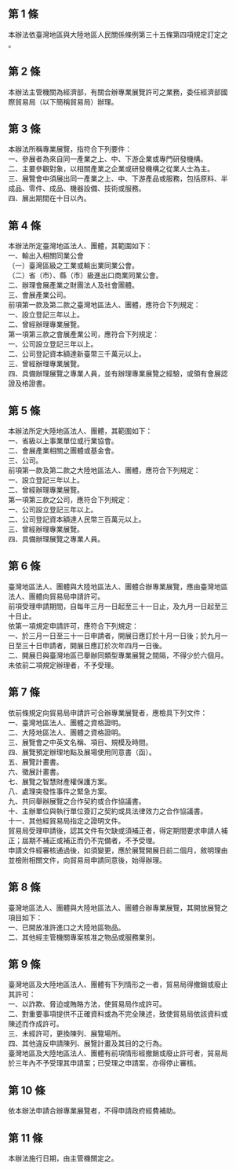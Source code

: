 第 1 條
-------
本辦法依臺灣地區與大陸地區人民關係條例第三十五條第四項規定訂定之  
。

第 2 條
-------
本辦法主管機關為經濟部，有關合辦專業展覽許可之業務，委任經濟部國  
際貿易局（以下簡稱貿易局）辦理。

第 3 條
-------
本辦法所稱專業展覽，指符合下列要件：  
一、參展者為來自同一產業之上、中、下游企業或專門研發機構。  
二、主要參觀對象，以相關產業之企業或研發機構之從業人士為主。  
三、展覽會中須展出同一產業之上、中、下游產品或服務，包括原料、半  
    成品、零件、成品、機器設備、技術或服務。  
四、展出期間在十日以內。

第 4 條
-------
本辦法所定臺灣地區法人、團體，其範圍如下：  
一、輸出入相關同業公會  
（一）臺灣區級之工業或輸出業同業公會。  
（二）省（市）、縣（市）級進出口商業同業公會。  
二、辦理會展產業之財團法人及社會團體。  
三、會展產業公司。  
前項第一款及第二款之臺灣地區法人、團體，應符合下列規定：  
一、設立登記三年以上。  
二、曾經辦理專業展覽。  
第一項第三款之會展產業公司，應符合下列規定：  
一、公司設立登記三年以上。  
二、公司登記資本額達新臺幣三千萬元以上。  
三、曾經辦理專業展覽。  
四、具備辦理展覽之專業人員，並有辦理專業展覽之經驗，或領有會展認  
    證及格證書。

第 5 條
-------
本辦法所定大陸地區法人、團體，其範圍如下：  
一、省級以上事業單位或行業協會。  
二、會展產業相關之團體或基金會。  
三、公司。  
前項第一款及第二款之大陸地區法人、團體，應符合下列規定：  
一、設立登記三年以上。  
二、曾經辦理專業展覽。  
第一項第三款之公司，應符合下列規定：  
一、公司設立登記三年以上。  
二、公司登記資本額達人民幣三百萬元以上。  
三、曾經辦理專業展覽。  
四、具備辦理展覽之專業人員。

第 6 條
-------
臺灣地區法人、團體與大陸地區法人、團體合辦專業展覽，應由臺灣地區  
法人、團體向貿易局申請許可。  
前項受理申請期間，自每年三月一日起至三十一日止，及九月一日起至三  
十日止。  
依第一項規定申請許可，應符合下列規定：  
一、於三月一日至三十一日申請者，開展日應訂於十月一日後；於九月一  
    日至三十日申請者，開展日應訂於次年四月一日後。  
二、開展日與臺灣地區已舉辦同類型專業展覽之間隔，不得少於六個月。  
未依前二項規定辦理者，不予受理。

第 7 條
-------
依前條規定向貿易局申請許可合辦專業展覽者，應檢具下列文件：  
一、臺灣地區法人、團體之資格證明。  
二、大陸地區法人、團體之資格證明。  
三、展覽會之中英文名稱、項目、規模及時間。  
四、展覽預定辦理地點及展場使用同意書（函）。  
五、展覽計畫書。  
六、徵展計畫書。  
七、展覽之智慧財產權保護方案。  
八、處理突發性事件之緊急方案。  
九、共同舉辦展覽之合作契約或合作協議書。  
十、主辦單位與執行單位簽訂之契約或具法律效力之合作協議書。  
十一、其他經貿易局指定之證明文件。  
貿易局受理申請後，認其文件有欠缺或須補正者，得定期間要求申請人補  
正；屆期不補正或補正而仍不完備者，不予受理。  
申請文件經審核通過後，如須變更，應於展覽開展日前二個月，敘明理由  
並檢附相關文件，向貿易局申請同意後，始得辦理。

第 8 條
-------
臺灣地區法人、團體與大陸地區法人、團體合辦專業展覽，其開放展覽之  
項目如下：  
一、已開放准許進口之大陸地區物品。  
二、其他經主管機關專案核准之物品或服務業別。

第 9 條
-------
臺灣地區及大陸地區法人、團體有下列情形之一者，貿易局得撤銷或廢止  
其許可：  
一、以詐欺、脅迫或賄賂方法，使貿易局作成許可。  
二、對重要事項提供不正確資料或為不完全陳述，致使貿易局依該資料或  
    陳述而作成許可。  
三、未經許可，更換陳列、展覽場所。  
四、其他違反申請陳列、展覽計畫及其目的之行為。  
臺灣地區及大陸地區法人、團體有前項情形經撤銷或廢止許可者，貿易局  
於三年內不予受理其申請案；已受理之申請案，亦得停止審核。

第 10 條
--------
依本辦法申請合辦專業展覽者，不得申請政府經費補助。

第 11 條
--------
本辦法施行日期，由主管機關定之。

